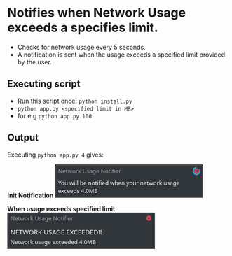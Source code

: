 # Notifies when Network Usage exceeds a specifies limit.
* Checks for network usage every 5 seconds.
* A notification is sent when the usage exceeds a specified limit provided by the user.

## Executing script
* Run this script once: `python install.py`
* `python app.py <specified limit in MB>`
* for e.g `python app.py 100`

## Output
Executing `python app.py 4` gives:

**Init Notification**
![op_init](images/op_init.png)

**When usage exceeds specified limit**
![op_notif](images/op_notif.png)
